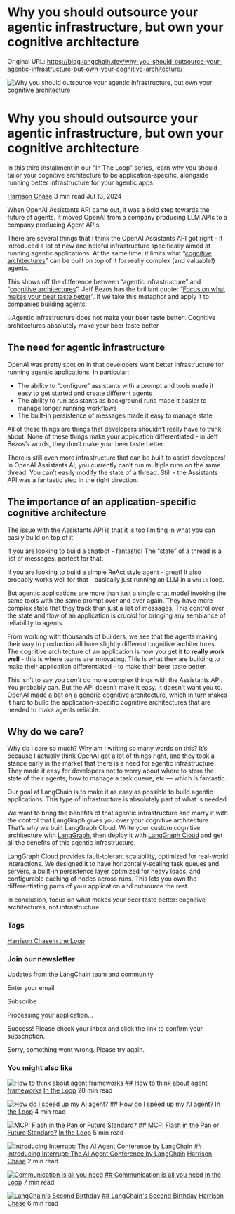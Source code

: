 # Why you should outsource your agentic infrastructure, but own your cognitive architecture

Original URL: https://blog.langchain.dev/why-you-should-outsource-your-agentic-infrastructure-but-own-your-cognitive-architecture/


![Why you should outsource your agentic infrastructure, but own your cognitive architecture](/content/images/size/w760/format/webp/2024/07/Outsource-agent-infra--own-cognitive-architecture--1-.png)

# Why you should outsource your agentic infrastructure, but own your cognitive architecture

In this third installment in our "In The Loop" series, learn why you should tailor your cognitive architecture to be application-specific, alongside running better infrastructure for your agentic apps.

[Harrison Chase](/tag/harrison-chase/)
3 min read
Jul 13, 2024



When OpenAI Assistants API came out, it was a bold step towards the future of agents. It moved OpenAI from a company producing LLM APIs to a company producing Agent APIs.

There are several things that I think the OpenAI Assistants API got right - it introduced a lot of new and helpful infrastructure specifically aimed at running agentic applications. At the same time, it limits what “[cognitive architectures](https://blog.langchain.dev/what-is-a-cognitive-architecture/)” can be built on top of it for really complex (and valuable!) agents.

This shows off the difference between “agentic infrastructure” and “[cognitive architectures](https://blog.langchain.dev/what-is-a-cognitive-architecture/)”. Jeff Bezos has the brilliant quote: “[Focus on what makes your beer taste better](https://www.acquired.fm/episodes/amazon-com?ref=blog.langchain.dev)”. If we take this metaphor and apply it to companies building agents:

💡Agentic infrastructure does not make your beer taste better💡Cognitive architectures absolutely make your beer taste better
## The need for agentic infrastructure

OpenAI was pretty spot on in that developers want better infrastructure for running agentic applications. In particular:

* The ability to “configure” assistants with a prompt and tools made it easy to get started and create different agents
* The ability to run assistants as background runs made it easier to manage longer running workflows
* The built-in persistence of messages made it easy to manage state

All of these things are things that developers shouldn’t really have to think about. None of these things make your application differentiated - in Jeff Bezos’s words, they don’t make your beer taste better.

There is still even more infrastructure that can be built to assist developers! In OpenAI Assistants AI, you currently can’t run multiple runs on the same thread. You can’t easily modify the state of a thread. Still - the Assistants API was a fantastic step in the right direction.

## The importance of an application-specific cognitive architecture

The issue with the Assistants API is that it is too limiting in what you can easily build on top of it.

If you are looking to build a chatbot - fantastic! The “state” of a thread is a list of messages, perfect for that.

If you are looking to build a simple ReAct style agent - great! It also probably works well for that - basically just running an LLM in a `while` loop.

But agentic applications are more than just a single chat model invoking the same tools with the same prompt over and over again. They have more complex state that they track than just a list of messages. This control over the state and flow of an application is *crucial* for bringing any semblance of reliability to agents.

From working with thousands of builders, we see that the agents making their way to production all have slightly different cognitive architectures. The cognitive architecture of an application is how you get it **to really work well** - this is where teams are innovating. This is what they are building to make their application differentiated - to make their beer taste better.

This isn’t to say you *can’t* do more complex things with the Assistants API. You probably can. But the API doesn’t make it easy. It doesn’t want you to. OpenAI made a bet on a generic cognitive architecture, which in turn makes it hard to build the application-specific cognitive architectures that are needed to make agents reliable.

## Why do we care?

Why do I care so much? Why am I writing so many words on this? It’s because I actually think OpenAI got a lot of things right, and they took a stance early in the market that there is a need for agentic infrastructure. They made it easy for developers not to worry about where to store the state of their agents, how to manage a task queue, etc — which is fantastic.

Our goal at LangChain is to make it as easy as possible to build agentic applications. This type of infrastructure is absolutely part of what is needed.

We want to bring the benefits of that agentic infrastructure and marry it with the control that LangGraph gives you over your cognitive architecture. That’s why we built LangGraph Cloud. Write your custom cognitive architecture with [LangGraph](https://www.langchain.com/langgraph?ref=blog.langchain.dev), then deploy it with [LangGraph Cloud](https://blog.langchain.dev/langgraph-cloud/) and get all the benefits of this agentic infrastructure.

LangGraph Cloud provides fault-tolerant scalability, optimized for real-world interactions. We designed it to have horizontally-scaling task queues and servers, a built-in persistence layer optimized for heavy loads, and configurable caching of nodes across runs. This lets you own the differentiating parts of your application and outsource the rest.

In conclusion, focus on what makes your beer taste better: cognitive architectures, not infrastructure.


### Tags

[Harrison Chase](/tag/harrison-chase/)[In the Loop](/tag/in-the-loop/)

### Join our newsletter

Updates from the LangChain team and community

Enter your email

Subscribe

Processing your application...

Success! Please check your inbox and click the link to confirm your subscription.

Sorry, something went wrong. Please try again.




### You might also like

[![How to think about agent frameworks](/content/images/size/w760/format/webp/2025/04/Screenshot-2025-04-20-at-10.19.41-AM.png)](/how-to-think-about-agent-frameworks/)
[## How to think about agent frameworks](/how-to-think-about-agent-frameworks/)
[In the Loop](/tag/in-the-loop/)
20 min read



[![How do I speed up my AI agent?](/content/images/size/w760/format/webp/2025/03/openart-image_zkfUurHZ_1742063594759_raw.jpg)](/how-do-i-speed-up-my-agent/)
[## How do I speed up my AI agent?](/how-do-i-speed-up-my-agent/)
[In the Loop](/tag/in-the-loop/)
4 min read



[![MCP: Flash in the Pan or Future Standard?](https://images.unsplash.com/photo-1620662736427-b8a198f52a4d?crop=entropy&cs=tinysrgb&fit=max&fm=webp&ixid=M3wxMTc3M3wwfDF8c2VhcmNofDd8fGRlYmF0ZXxlbnwwfHx8fDE3NDEzNzcwMzZ8MA&ixlib=rb-4.0.3&q=80&w=760)](/mcp-fad-or-fixture/)
[## MCP: Flash in the Pan or Future Standard?](/mcp-fad-or-fixture/)
[In the Loop](/tag/in-the-loop/)
5 min read



[![Introducing Interrupt: The AI Agent Conference by LangChain](/content/images/size/w760/format/webp/2025/02/blog--1-.png)](/introducing-interrupt-langchain-conference/)
[## Introducing Interrupt: The AI Agent Conference by LangChain](/introducing-interrupt-langchain-conference/)
[Harrison Chase](/tag/harrison-chase/)
2 min read



[![Communication is all you need](/content/images/size/w760/format/webp/2024/10/https___replicate.delivery_yhqm_48NVpCrAS8pfVaHsDqTEoZnFJj390IVQsmrJDfn18A6s4eUnA_out-0.webp)](/communication-is-all-you-need/)
[## Communication is all you need](/communication-is-all-you-need/)
[In the Loop](/tag/in-the-loop/)
7 min read



[![LangChain's Second Birthday](/content/images/size/w760/format/webp/2024/10/Frame-5.png)](/langchain-second-birthday/)
[## LangChain's Second Birthday](/langchain-second-birthday/)
[Harrison Chase](/tag/harrison-chase/)
6 min read







